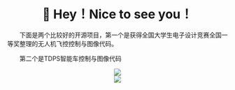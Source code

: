 <h1 align="center">🙋 Hey！Nice to see you！
  </h1>


<p>&emsp;&emsp;下面是两个比较好的开源项目，第一个是获得全国大学生电子设计竞赛全国一等奖整理的无人机飞控控制与图像代码。</p>
<p>&emsp;&emsp;第二个是TDPS智能车控制与图像代码</p>
<!-- 比较好的开源项目卡片 -->
<div align="center">
<a href="https://github.com/tualatinlz/NUEDC">
  <img src="https://github-readme-stats.vercel.app/api/pin/?username=tualatinlz&repo=NUEDC&theme=dark&bg_color=0d1117&hide_border=true" /></a>
</div>
<div align="center">
<a href="https://github.com/tualatinlz/TDPS">
  <img src="https://github-readme-stats.vercel.app/api/pin/?username=tualatinlz&repo=TDPS&theme=dark&bg_color=0d1117&hide_border=true" /></a>
</div>

